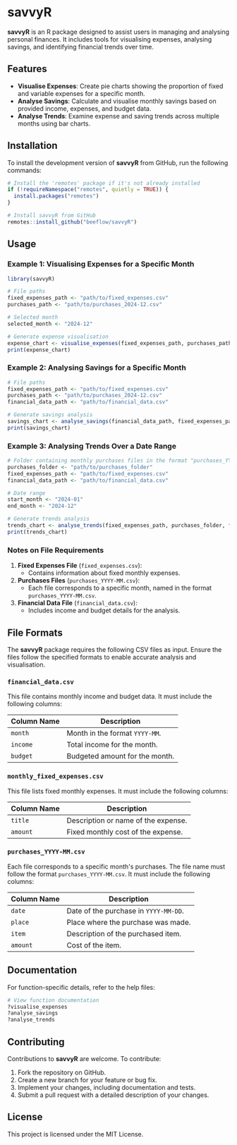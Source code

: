 # savvyR

**savvyR** is an R package designed to assist users in managing and analysing personal finances. It includes tools for visualising expenses, analysing savings, and identifying financial trends over time.

## Features

- **Visualise Expenses**: Create pie charts showing the proportion of fixed and variable expenses for a specific month.
- **Analyse Savings**: Calculate and visualise monthly savings based on provided income, expenses, and budget data.
- **Analyse Trends**: Examine expense and saving trends across multiple months using bar charts.

## Installation

To install the development version of **savvyR** from GitHub, run the following commands:

```r
# Install the 'remotes' package if it's not already installed
if (!requireNamespace("remotes", quietly = TRUE)) {
  install.packages("remotes")
}

# Install savvyR from GitHub
remotes::install_github("beeflow/savvyR")
```

## Usage

### Example 1: Visualising Expenses for a Specific Month

```r
library(savvyR)

# File paths
fixed_expenses_path <- "path/to/fixed_expenses.csv"
purchases_path <- "path/to/purchases_2024-12.csv"

# Selected month
selected_month <- "2024-12"

# Generate expense visualisation
expense_chart <- visualise_expenses(fixed_expenses_path, purchases_path, selected_month)
print(expense_chart)
```

### Example 2: Analysing Savings for a Specific Month

```r
# File paths
fixed_expenses_path <- "path/to/fixed_expenses.csv"
purchases_path <- "path/to/purchases_2024-12.csv"
financial_data_path <- "path/to/financial_data.csv"

# Generate savings analysis
savings_chart <- analyse_savings(financial_data_path, fixed_expenses_path, purchases_path, selected_month)
print(savings_chart)
```

### Example 3: Analysing Trends Over a Date Range

```r
# Folder containing monthly purchases files in the format "purchases_YYYY-MM.csv"
purchases_folder <- "path/to/purchases_folder"
fixed_expenses_path <- "path/to/fixed_expenses.csv"
financial_data_path <- "path/to/financial_data.csv"

# Date range
start_month <- "2024-01"
end_month <- "2024-12"

# Generate trends analysis
trends_chart <- analyse_trends(fixed_expenses_path, purchases_folder, financial_data_path, start_month, end_month)
print(trends_chart)
```

### Notes on File Requirements

1. **Fixed Expenses File** (`fixed_expenses.csv`):
   - Contains information about fixed monthly expenses.
2. **Purchases Files** (`purchases_YYYY-MM.csv`):
   - Each file corresponds to a specific month, named in the format `purchases_YYYY-MM.csv`.
3. **Financial Data File** (`financial_data.csv`):
   - Includes income and budget details for the analysis.

## File Formats

The **savvyR** package requires the following CSV files as input. Ensure the files follow the specified formats to enable accurate analysis and visualisation.

### `financial_data.csv`

This file contains monthly income and budget data. It must include the following columns:

| Column Name | Description                     |
|-------------|---------------------------------|
| `month`     | Month in the format `YYYY-MM`. |
| `income`    | Total income for the month.    |
| `budget`    | Budgeted amount for the month. |

### `monthly_fixed_expenses.csv`

This file lists fixed monthly expenses. It must include the following columns:

| Column Name | Description                         |
|-------------|-------------------------------------|
| `title`     | Description or name of the expense.|
| `amount`    | Fixed monthly cost of the expense. |

### `purchases_YYYY-MM.csv`

Each file corresponds to a specific month's purchases. The file name must follow the format `purchases_YYYY-MM.csv`. It must include the following columns:

| Column Name | Description                          |
|-------------|--------------------------------------|
| `date`      | Date of the purchase in `YYYY-MM-DD`.|
| `place`     | Place where the purchase was made.   |
| `item`      | Description of the purchased item.   |
| `amount`    | Cost of the item.                   |


## Documentation

For function-specific details, refer to the help files:

```r
# View function documentation
?visualise_expenses
?analyse_savings
?analyse_trends
```

## Contributing

Contributions to **savvyR** are welcome. To contribute:

1. Fork the repository on GitHub.
2. Create a new branch for your feature or bug fix.
3. Implement your changes, including documentation and tests.
4. Submit a pull request with a detailed description of your changes.

## License

This project is licensed under the MIT License.
